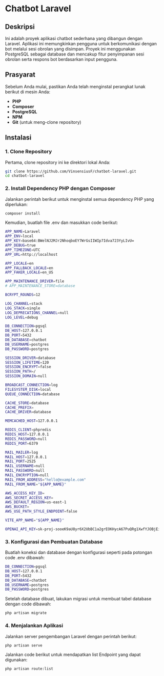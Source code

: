 # Chatbot Laravel

## Deskripsi
Ini adalah proyek aplikasi chatbot sederhana yang dibangun dengan Laravel. Aplikasi ini memungkinkan pengguna untuk berkomunikasi dengan bot melalui sesi obrolan yang disimpan. Proyek ini menggunakan PostgreSQL sebagai database dan mencakup fitur penyimpanan sesi obrolan serta respons bot berdasarkan input pengguna.

## Prasyarat
Sebelum Anda mulai, pastikan Anda telah menginstal perangkat lunak berikut di mesin Anda:

- **PHP** 
- **Composer** 
- **PostgreSQL** 
- **NPM** 
- **Git** (untuk meng-clone repository)

## Instalasi

### 1. Clone Repository
Pertama, clone repository ini ke direktori lokal Anda:

```bash
git clone https://github.com/VinsensiusF/chatbot-laravel.git
cd chatbot-laravel
```

### 2. Install Dependency PHP dengan Composer
Jalankan perintah berikut untuk menginstal semua dependency PHP yang diperlukan:

```bash
composer install
```

Kemudian, buatlah file .env dan masukkan code berikut:

```bash
APP_NAME=Laravel
APP_ENV=local
APP_KEY=base64:BWelNJ2MJr2NhoqboEY7WrGsIIWIp7Idva723YyLIvU=
APP_DEBUG=true
APP_TIMEZONE=UTC
APP_URL=http://localhost

APP_LOCALE=en
APP_FALLBACK_LOCALE=en
APP_FAKER_LOCALE=en_US

APP_MAINTENANCE_DRIVER=file
# APP_MAINTENANCE_STORE=database

BCRYPT_ROUNDS=12

LOG_CHANNEL=stack
LOG_STACK=single
LOG_DEPRECATIONS_CHANNEL=null
LOG_LEVEL=debug

DB_CONNECTION=pgsql
DB_HOST=127.0.0.1
DB_PORT=5432
DB_DATABASE=chatbot
DB_USERNAME=postgres
DB_PASSWORD=postgres

SESSION_DRIVER=database
SESSION_LIFETIME=120
SESSION_ENCRYPT=false
SESSION_PATH=/
SESSION_DOMAIN=null

BROADCAST_CONNECTION=log
FILESYSTEM_DISK=local
QUEUE_CONNECTION=database

CACHE_STORE=database
CACHE_PREFIX=
CACHE_DRIVER=database

MEMCACHED_HOST=127.0.0.1

REDIS_CLIENT=phpredis
REDIS_HOST=127.0.0.1
REDIS_PASSWORD=null
REDIS_PORT=6379

MAIL_MAILER=log
MAIL_HOST=127.0.0.1
MAIL_PORT=2525
MAIL_USERNAME=null
MAIL_PASSWORD=null
MAIL_ENCRYPTION=null
MAIL_FROM_ADDRESS="hello@example.com"
MAIL_FROM_NAME="${APP_NAME}"

AWS_ACCESS_KEY_ID=
AWS_SECRET_ACCESS_KEY=
AWS_DEFAULT_REGION=us-east-1
AWS_BUCKET=
AWS_USE_PATH_STYLE_ENDPOINT=false

VITE_APP_NAME="${APP_NAME}"

OPENAI_API_KEY=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
```

### 3. Konfigurasi dan Pembuatan Database
Buatlah koneksi dan database dengan konfigurasi seperti pada potongan code .env dibawah:
```bash
DB_CONNECTION=pgsql
DB_HOST=127.0.0.1
DB_PORT=5432
DB_DATABASE=chatbot
DB_USERNAME=postgres
DB_PASSWORD=postgres
```

Setelah database dibuat, lakukan migrasi untuk membuat tabel database dengan code dibawah:
```bash
php artisan migrate
```

### 4. Menjalankan Aplikasi
Jalankan server pengembangan Laravel dengan perintah berikut:
```bash
php artisan serve
```
Jalankan code berikut untuk mendapatkan list Endpoint yang dapat digunakan:
```bash
php artisan route:list
```